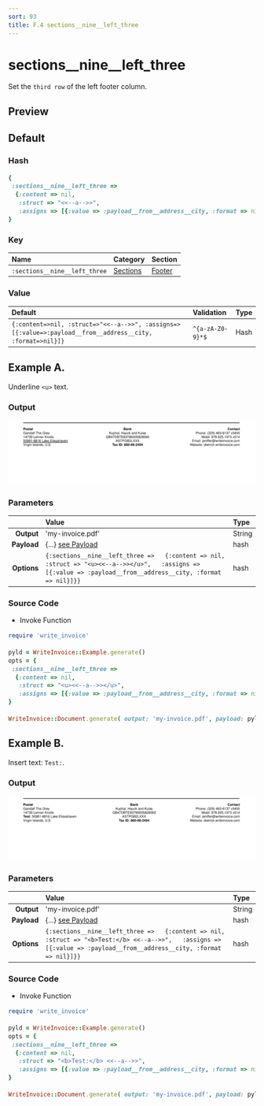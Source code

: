 ```yaml
---
sort: 93
title: F.4 sections__nine__left_three
---
```

# sections__nine__left_three

Set the `third row` of the left footer column.


## Preview

<div >
    <canvas id='canvas' search=':sections__nine__left_three' palette='option_detail'></canvas>
</div>
<script src="../assets/js/marker.js"></script>  

 
## Default

### Hash

```ruby
{
 :sections__nine__left_three => 
  {:content => nil,
   :struct => "<<--a-->>",
   :assigns => [{:value => :payload__from__address__city, :format => nil}]}
} 
```

### Key

| **Name** | **Category** | **Section** |
| :--- | :--- | :--- |
| ```:sections__nine__left_three``` |  [Sections](./#sections) | [Footer](/sections/footer) |

### Value



| **Default**| **Validation**| **Type** |
| :--- | :--- | :--- |
| ```{:content=>nil, :struct=>"<<--a-->>", :assigns=>[{:value=>:payload__from__address__city, :format=>nil}]}``` | ```^{a-zA-Z0-9}*$``` | Hash |

## Example A.

Underline `<u>` text.

### Output

<img src="../assets/images/options/sections__nine__left_three--a.png">



### Parameters

| | **Value** | **Type** |
|------:|:------|:------|
| **Output** | 'my-invoice.pdf' | String |
| **Payload** | {...} [see Payload](../payload) | hash |
| **Options** | ```{:sections__nine__left_three =>   {:content => nil,   :struct => "<u><<--a-->></u>",   :assigns => [{:value => :payload__from__address__city, :format => nil}]}}``` | hash |


### Source Code

* Invoke Function

```ruby
require 'write_invoice'
 
pyld = WriteInvoice::Example.generate()
opts = {
 :sections__nine__left_three => 
  {:content => nil,
   :struct => "<u><<--a-->></u>",
   :assigns => [{:value => :payload__from__address__city, :format => nil}]}
}
 
WriteInvoice::Document.generate( output: 'my-invoice.pdf', payload: pyld, options: opts )

```

## Example B.

Insert text: `Test:`.

### Output

<img src="../assets/images/options/sections__nine__left_three--b.png">



### Parameters

| | **Value** | **Type** |
|------:|:------|:------|
| **Output** | 'my-invoice.pdf' | String |
| **Payload** | {...} [see Payload](../payload) | hash |
| **Options** | ```{:sections__nine__left_three =>   {:content => nil,   :struct => "<b>Test:</b> <<--a-->>",   :assigns => [{:value => :payload__from__address__city, :format => nil}]}}``` | hash |


### Source Code

* Invoke Function

```ruby
require 'write_invoice'
 
pyld = WriteInvoice::Example.generate()
opts = {
 :sections__nine__left_three => 
  {:content => nil,
   :struct => "<b>Test:</b> <<--a-->>",
   :assigns => [{:value => :payload__from__address__city, :format => nil}]}
}
 
WriteInvoice::Document.generate( output: 'my-invoice.pdf', payload: pyld, options: opts )

```

